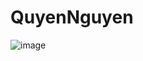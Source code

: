 # QuyenNguyen

![image](https://github.com/user-attachments/assets/a6fd26b0-9d09-4c8f-a214-b1f999848954)

